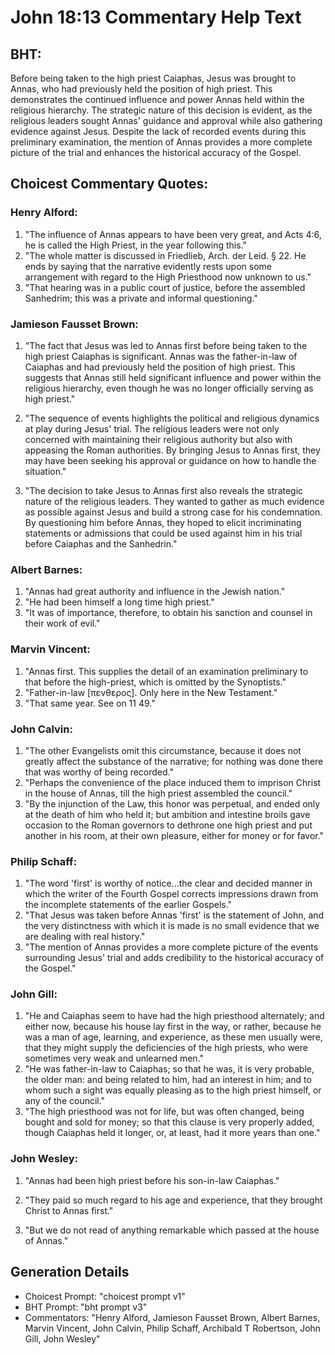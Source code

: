 # John 18:13 Commentary Help Text

## BHT:
Before being taken to the high priest Caiaphas, Jesus was brought to Annas, who had previously held the position of high priest. This demonstrates the continued influence and power Annas held within the religious hierarchy. The strategic nature of this decision is evident, as the religious leaders sought Annas' guidance and approval while also gathering evidence against Jesus. Despite the lack of recorded events during this preliminary examination, the mention of Annas provides a more complete picture of the trial and enhances the historical accuracy of the Gospel.

## Choicest Commentary Quotes:
### Henry Alford:
1. "The influence of Annas appears to have been very great, and Acts 4:6, he is called the High Priest, in the year following this."
2. "The whole matter is discussed in Friedlieb, Arch. der Leid. § 22. He ends by saying that the narrative evidently rests upon some arrangement with regard to the High Priesthood now unknown to us."
3. "That hearing was in a public court of justice, before the assembled Sanhedrim; this was a private and informal questioning."

### Jamieson Fausset Brown:
1. "The fact that Jesus was led to Annas first before being taken to the high priest Caiaphas is significant. Annas was the father-in-law of Caiaphas and had previously held the position of high priest. This suggests that Annas still held significant influence and power within the religious hierarchy, even though he was no longer officially serving as high priest."

2. "The sequence of events highlights the political and religious dynamics at play during Jesus' trial. The religious leaders were not only concerned with maintaining their religious authority but also with appeasing the Roman authorities. By bringing Jesus to Annas first, they may have been seeking his approval or guidance on how to handle the situation."

3. "The decision to take Jesus to Annas first also reveals the strategic nature of the religious leaders. They wanted to gather as much evidence as possible against Jesus and build a strong case for his condemnation. By questioning him before Annas, they hoped to elicit incriminating statements or admissions that could be used against him in his trial before Caiaphas and the Sanhedrin."

### Albert Barnes:
1. "Annas had great authority and influence in the Jewish nation."
2. "He had been himself a long time high priest."
3. "It was of importance, therefore, to obtain his sanction and counsel in their work of evil."

### Marvin Vincent:
1. "Annas first. This supplies the detail of an examination preliminary to that before the high-priest, which is omitted by the Synoptists."
2. "Father-in-law [πενθερος]. Only here in the New Testament."
3. "That same year. See on 11 49."

### John Calvin:
1. "The other Evangelists omit this circumstance, because it does not greatly affect the substance of the narrative; for nothing was done there that was worthy of being recorded."
2. "Perhaps the convenience of the place induced them to imprison Christ in the house of Annas, till the high priest assembled the council."
3. "By the injunction of the Law, this honor was perpetual, and ended only at the death of him who held it; but ambition and intestine broils gave occasion to the Roman governors to dethrone one high priest and put another in his room, at their own pleasure, either for money or for favor."

### Philip Schaff:
1. "The word 'first' is worthy of notice...the clear and decided manner in which the writer of the Fourth Gospel corrects impressions drawn from the incomplete statements of the earlier Gospels." 
2. "That Jesus was taken before Annas 'first' is the statement of John, and the very distinctness with which it is made is no small evidence that we are dealing with real history." 
3. "The mention of Annas provides a more complete picture of the events surrounding Jesus' trial and adds credibility to the historical accuracy of the Gospel."

### John Gill:
1. "He and Caiaphas seem to have had the high priesthood alternately; and either now, because his house lay first in the way, or rather, because he was a man of age, learning, and experience, as these men usually were, that they might supply the deficiencies of the high priests, who were sometimes very weak and unlearned men."
2. "He was father-in-law to Caiaphas; so that he was, it is very probable, the older man: and being related to him, had an interest in him; and to whom such a sight was equally pleasing as to the high priest himself, or any of the council."
3. "The high priesthood was not for life, but was often changed, being bought and sold for money; so that this clause is very properly added, though Caiaphas held it longer, or, at least, had it more years than one."

### John Wesley:
1. "Annas had been high priest before his son-in-law Caiaphas." 

2. "They paid so much regard to his age and experience, that they brought Christ to Annas first." 

3. "But we do not read of anything remarkable which passed at the house of Annas."


## Generation Details
- Choicest Prompt: "choicest prompt v1"
- BHT Prompt: "bht prompt v3"
- Commentators: "Henry Alford, Jamieson Fausset Brown, Albert Barnes, Marvin Vincent, John Calvin, Philip Schaff, Archibald T Robertson, John Gill, John Wesley"
